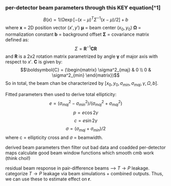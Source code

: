 ### per-detector beam parameters through this KEY equation[^1]


$$
B(x) = 1/\Omega\exp[-(x-\mu)^T\Sigma^{-1}(x-\mu)/2] + b
$$
where 
$\textbf{x}$ = 2D position vector $(x', y')$
$\boldsymbol{\mu}$ = beam center $(x_0, y_0)$ 
$\boldsymbol{\Omega}$ = normalization constant
$\boldsymbol{b}$ = background offset
$\boldsymbol{\Sigma}$ = covariance matrix defined as:
$$\Sigma=\boldsymbol{R}^{-1}\boldsymbol{CR}$$ 
and $\boldsymbol{R}$ is a 2x2 rotation matrix parametrized by angle $\boldsymbol{\gamma}$ of major axis with respect to $x'$.
$\boldsymbol{C}$ is given by:
$$\boldsymbol{C} = (\begin{matrix} \sigma^2_{maj} & 0 \\ 0 & \sigma^2_{min} \end{matrix})$$
So in total, the beam chan be characterized by $[x_0, y_0, \sigma_{min}, \sigma_{maj}, \gamma, \Omega, b]$.

Fitted parameters then used to derive total ellipticity:
$$e = (\sigma^2_{maj} - \sigma^2_{min})/(\sigma^2_{maj} + \sigma^2_{maj})$$
$$p = e\cos{2\gamma}$$
$$c = e\sin{2\gamma}$$
$$\sigma = (\sigma_{maj} + \sigma_{min})/2$$
where c = ellipticity cross and $\sigma$ = beamwidth.

derived beam parameters then filter out bad data and coadded per-detector maps calculate good beam window functions which smooth cmb work (think choi!)

residual beam response in pair-difference beams --> $T\rightarrow P$ leakage. 
categorize $T \rightarrow P$ leakage via beam simulations + combined outputs. Thus, we can use these to estimate effect on $\boldsymbol{r}$.